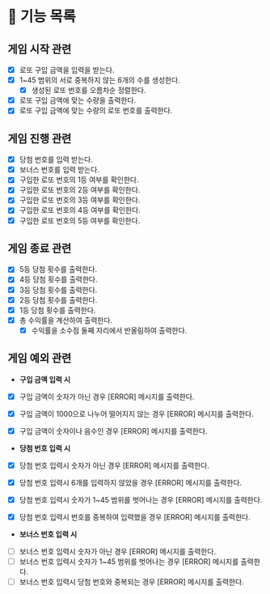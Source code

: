 # 🎯 기능 목록

## 게임 시작 관련
- [X] 로또 구입 금액을 입력을 받는다.
- [X] 1~45 범위의 서로 중복하지 않는 6개의 수를 생성한다.
  - [X] 생성된 로또 번호를 오름차순 정렬한다.
- [X] 로또 구입 금액에 맞는 수량을 출력한다.
- [X] 로또 구입 금액에 맞는 수량의 로또 번호를 출력한다.

## 게임 진행 관련
- [X] 당첨 번호를 입력 받는다.
- [X] 보너스 번호를 입력 받는다.
- [X] 구입한 로또 번호의 1등 여부를 확인한다.
- [X] 구입한 로또 번호의 2등 여부를 확인한다.
- [X] 구입한 로또 번호의 3등 여부를 확인한다.
- [X] 구입한 로또 번호의 4등 여부를 확인한다.
- [X] 구입한 로또 번호의 5등 여부를 확인한다.

## 게임 종료 관련
- [X] 5등 당첨 횟수를 출력한다.
- [X] 4등 당첨 횟수를 출력한다.
- [X] 3등 당첨 횟수를 출력한다.
- [X] 2등 당첨 횟수를 출력한다.
- [X] 1등 당첨 횟수를 출력한다.
- [X] 총 수익률을 계산하여 출력한다.
   - [X] 수익률을 소수점 둘째 자리에서 반올림하여 출력한다.

## 게임 예외 관련
- **구입 금액 입력 시**
- [X] 구입 금액이 숫자가 아닌 경우 [ERROR] 메시지를 출력한다.
- [X] 구입 금액이 1000으로 나누어 떨어지지 않는 경우 [ERROR] 메시지를 출력한다.
- [X] 구입 금액이 숫자이나 음수인 경우 [ERROR] 메시지를 출력한다.


- **당첨 번호 입력 시**
- [X] 당첨 번호 입력시 숫자가 아닌 경우 [ERROR] 메시지를 출력한다.
- [X] 당첨 번호 입력시 6개를 입력하지 않았을 경우 [ERROR] 메시지를 출력한다.
- [X] 당첨 번호 입력시 숫자가 1~45 범위를 벗어나는 경우 [ERROR] 메시지를 출력한다.
- [X] 당첨 번호 입력시 번호를 중복하여 입력했을 경우 [ERROR] 메시지를 출력한다.


- **보너스 번호 입력 시**
- [ ] 보너스 번호 입력시 숫자가 아닌 경우 [ERROR] 메시지를 출력한다.
- [ ] 보너스 번호 입력시 숫자가 1~45 범위를 벗어나는 경우 [ERROR] 메시지를 출력한다.
- [ ] 보너스 번호 입력시 당첨 번호와 중복되는 경우 [ERROR] 메시지를 출력한다.